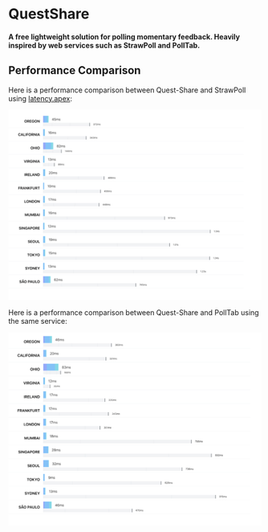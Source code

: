 # QuestShare

#### A free lightweight solution for polling momentary feedback. Heavily inspired by web services such as StrawPoll and PollTab.


## Performance Comparison

Here is a performance comparison between Quest-Share and StrawPoll using [latency.apex](https://latency.apex.sh/):

![StrawPoll Comparison](/client/src/assets/strawpollcomparison.png)

Here is a performance comparison between Quest-Share and PollTab using the same service:

![PollTab Comparison](/client/src/assets/polltabcomparison.png)

